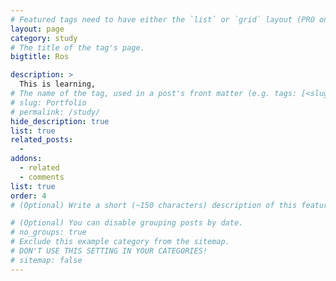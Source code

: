 ```yaml
---
# Featured tags need to have either the `list` or `grid` layout (PRO only).
layout: page
category: study
# The title of the tag's page.
bigtitle: Ros

description: >
  This is learning,
# The name of the tag, used in a post's front matter (e.g. tags: [<slug>]).
# slug: Portfolio
# permalink: /study/
hide_description: true
list: true
related_posts:
  -
addons:
  - related
  - comments
list: true
order: 4
# (Optional) Write a short (~150 characters) description of this featured tag.

# (Optional) You can disable grouping posts by date.
# no_groups: true
# Exclude this example category from the sitemap.
# DON'T USE THIS SETTING IN YOUR CATEGORIES!
# sitemap: false
---
```


